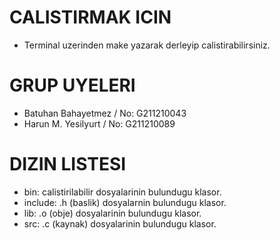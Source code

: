 # CALISTIRMAK ICIN
- Terminal uzerinden make yazarak derleyip calistirabilirsiniz.

# GRUP UYELERI
- Batuhan Bahayetmez                  / No: G211210043
- Harun M. Yesilyurt                  / No: G211210089

# DIZIN LISTESI
- bin: calistirilabilir dosyalarinin bulundugu klasor.
- include: .h (baslik) dosyalarnin bulundugu klasor.
- lib: .o (obje) dosyalarinin bulundugu klasor.
- src: .c (kaynak) dosyalarinin bulundugu klasor.